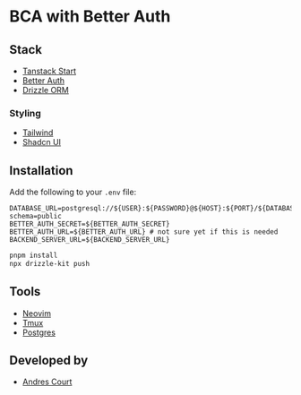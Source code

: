 # BCA with Better Auth

## Stack

- [Tanstack Start](https://tanstack.com/start)
- [Better Auth](https://better-auth.com/)
- [Drizzle ORM](https://orm.drizzle.team/)

### Styling

- [Tailwind](https://tailwindcss.com/)
- [Shadcn UI](https://ui.shadcn.com/docs/)

## Installation

Add the following to your `.env` file:

```env
DATABASE_URL=postgresql://${USER}:${PASSWORD}@${HOST}:${PORT}/${DATABASE}?schema=public
BETTER_AUTH_SECRET=${BETTER_AUTH_SECRET}
BETTER_AUTH_URL=${BETTER_AUTH_URL} # not sure yet if this is needed
BACKEND_SERVER_URL=${BACKEND_SERVER_URL}
```

```bash
pnpm install
npx drizzle-kit push
```

## Tools

- [Neovim](https://neovim.io/)
- [Tmux](https://github.com/tmux/tmux/wiki)
- [Postgres](https://www.postgresql.org/)

## Developed by

- [Andres Court](https://linkedin.com/in/alcb1310)
